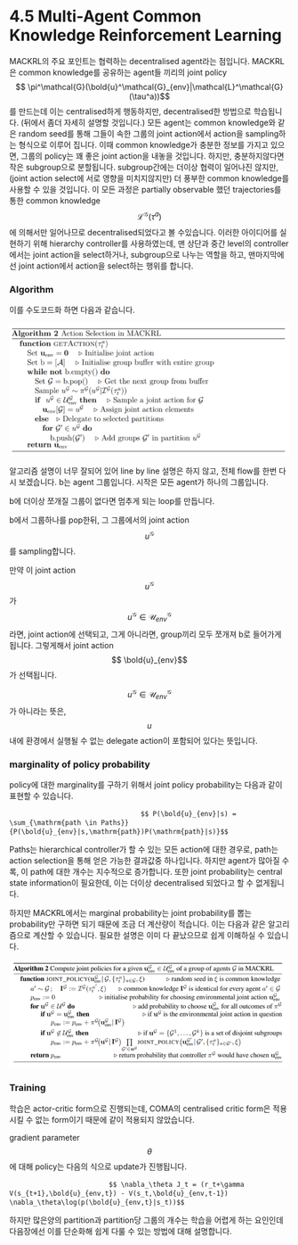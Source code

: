 # 4.5 Multi-Agent Common Knowledge Reinforcement Learning

MACKRL의 주요 포인트는 협력하는 decentralised agent라는 점입니다. MACKRL은 common knowledge를 공유하는 agent들 끼리의 joint policy $$ \pi^\mathcal{G}(\bold{u}^\mathcal{G}_{env}|\mathcal{L}^\mathcal{G}(\tau^a))$$를 만드는데 이는 centralised하게 행동하지만,  decentralised한 방법으로 학습됩니다. \(뒤에서 좀더 자세히 설명할 것입니다.\) 모든 agent는 common knowledge와 같은 random seed를 통해 그들이 속한 그룹의 joint action에서 action을 sampling하는 형식으로 이루어 집니다. 이때 common knowledge가 충분한 정보를 가지고 있으면, 그룹의 policy는 꽤 좋은 joint action을 내놓을 것입니다. 하지만, 충분하지않다면 작은 subgroup으로 분할됩니다. subgroup간에는 더이상 협력이 일어나진 않지만,\(joint action select에 서로 영향을 미치지않지만\) 더 풍부한 common knowledge를 사용할 수 있을 것입니다. 이 모든 과정은 partially observable 했던 trajectories를 통한 common knowledge $$ \mathcal{L}^\mathcal{G}(\tau^a)$$에 의해서만 일어나므로 decentralised되었다고 볼 수있습니다. 이러한 아이디어를 실현하기 위해 hierarchy controller를 사용하였는데, 맨 상단과 중간 level의 controller에서는 joint action을 select하거나, subgroup으로 나누는 역할을 하고, 맨마지막에선 joint action에서 action을 select하는 행위를 합니다.

### Algorithm

이를 수도코드화 하면 다음과 같습니다.

![](../../.gitbook/assets/marl_6.png)

알고리즘 설명이 너무 잘되어 있어 line by line 설명은 하지 않고, 전체 flow를 한번 다시 보겠습니다. b는 agent 그룹입니다. 시작은 모든 agent가 하나의 그룹입니다.

b에 더이상 쪼개질 그룹이 없다면 멈추게 되는 loop를 만듭니다.

b에서 그룹하나를 pop한뒤, 그 그룹에서의 joint action $$u^\mathcal{G}$$를 sampling합니다.

만약 이 joint action $$u^\mathcal{G}$$가 $$u^\mathcal{G} \in \mathcal{U}^\mathcal{G}_{env}$$라면, joint action에 선택되고, 그게 아니라면, group끼리 모두 쪼개져 b로 들어가게 됩니다. 그렇게해서 joint action $$ \bold{u}_{env}$$가 선택됩니다.

 $$u^\mathcal{G} \in \mathcal{U}^\mathcal{G}_{env}$$가 아니라는 뜻은, $$ u $$내에 환경에서 실행될 수 없는 delegate action이 포함되어 있다는 뜻입니다.

### marginality of policy probability

policy에 대한 marginality를 구하기 위해서 joint policy probability는 다음과 같이 표현할 수 있습니다. 

                                     $$ P(\bold{u}_{env}|s) = \sum_{\mathrm{path \in Paths}}{P(\bold{u}_{env}|s,\mathrm{path})P(\mathrm{path}|s)}$$

Paths는 hierarchical controller가 할 수 있는 모든 action에 대한 경우로, path는 action selection을 통해 얻은 가능한 결과값중 하나입니다. 하지만 agent가 많아질 수록, 이 path에 대한 개수는 지수적으로 증가합니다. 또한 joint probability는 central state information이 필요한데, 이는 더이상 decentralised 되었다고 할 수 없게됩니다. 

하지만 MACKRL에서는 marginal probability는 joint probability를 뽑는 probability만 구하면 되기 때문에 조금 더 계산량이 적습니다. 이는 다음과 같은 알고리즘으로 계산할 수 있습니다. 필요한 설명은 이미 다 끝났으므로 쉽게 이해하실 수 있습니다.

![](../../.gitbook/assets/marl_8.png)

### Training

학습은 actor-critic form으로 진행되는데, COMA의 centralised critic form은 적용시킬 수 없는 form이기 때문에 같이 적용되지 않았습니다.

gradient parameter $$ \theta$$에 대해 policy는 다음의 식으로 update가 진행됩니다.                       

                             $$ \nabla_\theta J_t = (r_t+\gamma V(s_{t+1},\bold{u}_{env,t}) - V(s_t,\bold{u}_{env,t-1}) \nabla_\theta\log(p(\bold{u}_{env,t}|s_t))$$

 하지만 많은양의 partition과 partition당 그룹의 개수는 학습을 어렵게 하는 요인인데 다음장에선 이를 단순화해 쉽게 다룰 수 있는 방법에 대해 설명합니다.

